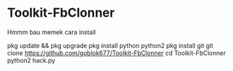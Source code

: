 # Toolkit-FbClonner
Hmmm bau memek
 cara install
 
 pkg update && pkg upgrade
 pkg install python python2
 pkg install git 
 git clone https://github.com/goblok677/Toolkit-FbClonner
 cd Toolkit-FbClonner
 python2 hack.py
